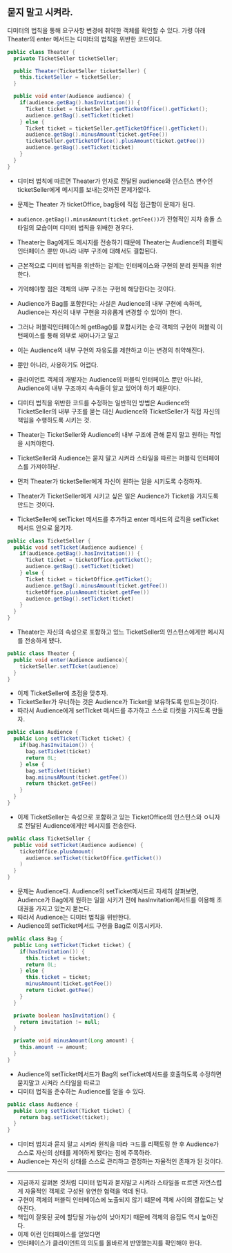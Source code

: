 ## 묻지 말고 시켜라.

디미터의 법칙을 통해 요구사항 변경에 취약한 객체를 확인할 수 있다.
가령 아래 Theater의 enter 메서드는 디미터의 법칙을 위반한 코드이다.

```java
public class Theater {
  private TicketSeller ticketSeller;

  public Theater(TicketSeller ticketSeller) {
    this.ticketSeller = ticketSeller;
  }

  public void enter(Audience audience) {
    if(audience.getBag().hasInvitation()) {
      Ticket ticket = ticketSeller.getTicketOffice().getTicket();
      audience.getBag().setTicket(ticket)
    } else {
      Ticket ticket = ticketSeller.getTicketOffice().getTicket();
      audience.getBag().minusAmount(ticket.getFee())
      ticketSeller.getTicketOffice().plusAmount(ticket.getFee())
      audience.getBag().setTicket(ticket)
    }
  }
}
```
- 디미터 법칙에 따르면 Theater가 인자로 전달된 audience와 인스턴스 변수인 ticketSeller에게 메시지를 보내는것까진 문제가없다.
- 문제는  Theater 가 ticketOffice, bag등에 직접 접근함이 문제가 된다.
- `audience.getBag().minusAmount(ticket.getFee())`가 전형적인 지차 충돌 스타일의 모습이며 디미터 법칙을 위배한 경우다.
- Theater는 Bag에게도 메시지를 전송하기 떄문에 Theater는 Audience의 퍼블릭 인터페이스 뿐만 아니라 내부 구조에 대해서도 결합된다.
- 근본적으로 디미터 법칙을 위반하는 걸계는 인터페이스와 구현의 분리 원칙을 위반한다.
- 기억해야할 점은 객체의 내부 구조는 구현에 해당한다는 것이다.
- Audience가 Bag를 포함한다는 사실은 Audience의 내부 구현에 속하며, Audience는 자신의 내부 구현을 자유롭게 변경할 수 있어야 한다.
- 그러나 퍼블릭인터페이스에 getBag()를 포함시키는 순각 객체의 구현이 퍼블릭 이턴페이스를 통해 외부로 새어나가고 말고
- 이는 Audience의 내부 구현의 자유도를 제한하고 이는 변경의 취약해진다.
- 뿐만 아니라, 사용하기도 어렵다.
- 클라이언트 객체의 개발자는 Audience의 퍼블릭 인터페이스 뿐만 아니라, Audience의 내부 구조까지 속속들이 알고 있어야 하기 떄문이다.
- 디미터 법칙을 위반한 코드를 수정하는 일반적인 방법은 Audience와 TicketSeller의 내부 구조를 묻는 대신 Audience와 TicketSeller가 직접 자신의 책임을 수행하도록 시키는 것.


- Theater는 TicketSeller와 Audience의 내부 구조에 관해 묻지 말고 원하는 작업을 시켜야한다.
- TicketSeller와 Audience는 묻지 말고 시켜라 스타일을 따르는 퍼블릭 인터페이스를 가져야하낟.
- 먼저 Theater가 ticketSeller에게 자신이 원하는 일을 시키도록 수정하자.
- Theater가 TicketSeller에게 시키고 싶은 일은 Audience가 Ticket을 가지도록 만드는 것이다.
- TicketSeller에 setTicket 메서드를 추가하고 enter 메서드의 로직을 setTicket 메서드 안으로 옮기자.
```java
public class TicketSeller {
  public void setTicket(Audience audience) {
    if(audience.getBag().hasInvitation()) {
      Ticket ticket = ticketOffice.getTicket();
      audience.getBag().setTicket(ticket)
    } else {
      Ticket ticket = ticketOffice.getTicket();
      audience.getBag().minusAmount(ticket.getFee())
      ticketOffice.plusAmount(ticket.getFee())
      audience.getBag().setTicket(ticket)
    }
  }
}
```
- Theater는 자신의 속성으로 포함하고 있느 TicketSeller의 인스턴스에게만 메시지를 전송하게 됐다.
```java
public class Theater {
  public void enter(Audience audience){
    ticketSeller.setTIcket(audience)
  }
}
```

- 이제 TicketSeller에 초점을 맞추자.
- TicketSeller가 우너하는 것은 Audience가 Ticket을 보유하도록 만드는것이다.
- 따라서 Audience에게 setTIcket 메서드를 추가하고 스스로 티켓을 가지도록 만들자.

```java
public class Audience {
  public Long setTicket(Ticket ticket) {
    if(bag.hasInvitaion()) {
      bag.setTicket(ticket)
      return 0L;
    } else {
      bag.setTicket(ticket)
      bag.miinusAMount(ticket.getFee())
      return thicket.getFee()
    }
  }
}
```
- 이제 TicketSeller는 속성으로 포함하고 있는 TicketOffice의 인스턴스와 ㅇ니자로 전달된 Audience에게만 메시지를 전송한다.
```java
public class TicketSeller {
  public void setTicket(Audience audience) {
    ticketOffice.plusAmount(
      audience.setTicket(ticketOffice.getTicket())
    )
  }
}
```
- 문제는 Audience다. Audience의 setTicket메서드르 자세히 살펴보면, Audience가 Bag에게 원하는 일을 시키기 전에 hasInvitation메서드를 이용해 초대권을 가지고 있는지 묻는다.
- 따라서 Audience는 디미터 법칙을 위반한다.
- Audience의 setTicket메서드 구현을 Bag로 이동시키자.
```java
public class Bag {
  public Long setTicket(Ticket ticket) {
    if(hasInvitation()) {
      this.ticket = ticket;
      return 0L;
    } else {
      this.ticket = ticket;
      minusAmount(ticket.getFee())
      return ticket.getFee()
    }
  }

  private boolean hasInvitation() {
    return invitation != null;
  }

  private void minusAmount(Long amount) {
    this.amount -= amount;
  }
}
```
- Audience의 setTicket메서드가 Bag의 setTicket메서드를 호출하도록 수정하면 묻지말고 시켜라 스타일을 따르고 
- 디미터 법칙을 준수하는 Audience를 얻을 수 있다.
```java
public class Audience {
  public Long setTicket(Ticket ticket) {
    return bag.setTicket(ticket);
  }
}
```
- 디미터 법치과 묻지 말고 시켜라 원칙을 따라 ㅋ드를 리팩토링 한 후 Audience가 스스로 자신의 상태를 제어하게 됐다는 점에 주목하라.
- Audience는 자신의 상태를 스스로 관리하고 결정하는 자율적인 존재가 된 것이다.


---

- 지금까지 갈펴본 것처럼 디미터 법칙과 묻지말고 시켜라 스타일을 ㄸ르면 자연스럽게 자율적인 객체로 구성된 유연한 협력을 억데 된다.
- 구현이 객체의 퍼블릭 인터페이스에 노출되지 않기 떄문에 객체 사이의 결합도는 낮아진다.
- 책임이 잘못된 곳에 할당될 가능성이 낮아지기 때문에 객체의 응집도 역시 높아진다.
- 이제 이런 인터페이스를 얻었다면 
- 인터페이스가 클라이언트의 의도를 올바르게 반영했는지를 확인해야 한다.